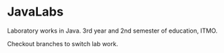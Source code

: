 # JavaLabs
Laboratory works in Java. 3rd year and 2nd semester of education, ITMO.

Checkout branches to switch lab work.
